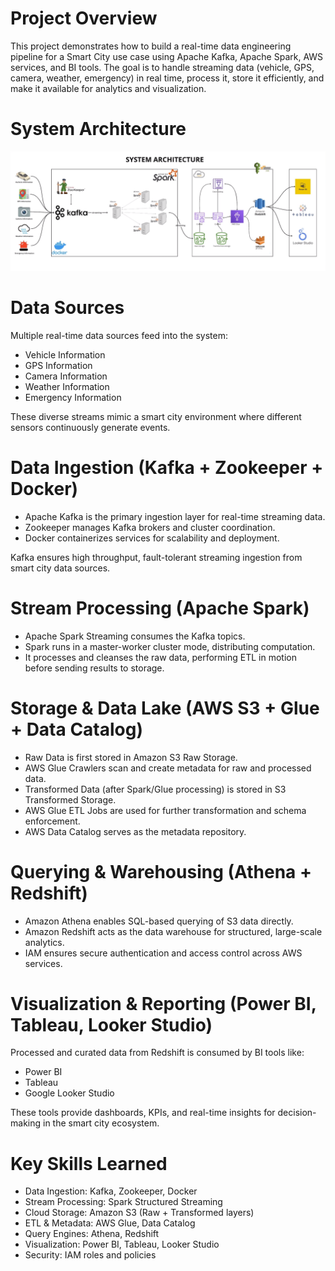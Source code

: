 # Project Overview
This project demonstrates how to build a real-time data engineering pipeline for a Smart City use case using Apache Kafka, Apache Spark, AWS services, and BI tools. The goal is to handle streaming data (vehicle, GPS, camera, weather, emergency) in real time, process it, store it efficiently, and make it available for analytics and visualization.

# System Architecture
![System Architecture](System%20Architecture.png)

# Data Sources
Multiple real-time data sources feed into the system:
-	Vehicle Information
-	GPS Information
-	Camera Information
-	Weather Information
-	Emergency Information

These diverse streams mimic a smart city environment where different sensors continuously generate events.

# Data Ingestion (Kafka + Zookeeper + Docker)
-	Apache Kafka is the primary ingestion layer for real-time streaming data.
-	Zookeeper manages Kafka brokers and cluster coordination.
-	Docker containerizes services for scalability and deployment.

Kafka ensures high throughput, fault-tolerant streaming ingestion from smart city data sources.

# Stream Processing (Apache Spark)
-	Apache Spark Streaming consumes the Kafka topics.
-	Spark runs in a master-worker cluster mode, distributing computation.
-	It processes and cleanses the raw data, performing ETL in motion before sending results to storage.

# Storage & Data Lake (AWS S3 + Glue + Data Catalog)
-	Raw Data is first stored in Amazon S3 Raw Storage.
-	AWS Glue Crawlers scan and create metadata for raw and processed data.
-	Transformed Data (after Spark/Glue processing) is stored in S3 Transformed Storage.
-	AWS Glue ETL Jobs are used for further transformation and schema enforcement.
-	AWS Data Catalog serves as the metadata repository.

# Querying & Warehousing (Athena + Redshift)
-	Amazon Athena enables SQL-based querying of S3 data directly.
-	Amazon Redshift acts as the data warehouse for structured, large-scale analytics.
-	IAM ensures secure authentication and access control across AWS services.

# Visualization & Reporting (Power BI, Tableau, Looker Studio)
Processed and curated data from Redshift is consumed by BI tools like:
-	Power BI
-	Tableau
-	Google Looker Studio

These tools provide dashboards, KPIs, and real-time insights for decision-making in the smart city ecosystem.

# Key Skills Learned 
-	Data Ingestion: Kafka, Zookeeper, Docker
-	Stream Processing: Spark Structured Streaming
-	Cloud Storage: Amazon S3 (Raw + Transformed layers)
-	ETL & Metadata: AWS Glue, Data Catalog
-	Query Engines: Athena, Redshift
-	Visualization: Power BI, Tableau, Looker Studio
-	Security: IAM roles and policies
